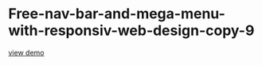 # Free-nav-bar-and-mega-menu-with-responsiv-web-design-copy-9
<a href="http://webi4u.com/web/article/Free-nav-bar-and-mega-menu-with-responsiv-web-design-copy-9/">
  view demo
  </a>
